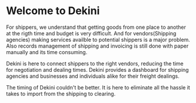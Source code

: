 # Welcome to Dekini

For shippers, we understand that getting goods from one place to another at the rigth time and budget is very difficult. And for vendors(Shipping agencies) making services availble to potential shippers is a major problem. Also records management of shipping and invoicing is still done with paper manually and its time consuming.

Dekini is here to connect shippers to the right vendors, reducing the time for negotiation and dealing times. Dekini provides a dashboard for shipping agencies and businesses and individuals alike for their freight dealings.

The timing of Dekini couldn't be better. It is here to eliminate all the hassle it takes to import from the shipping to clearing.


